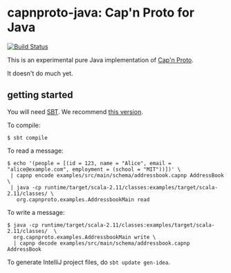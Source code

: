 # capnproto-java: Cap'n Proto for Java

[![Build Status](https://travis-ci.org/dwrensha/capnproto-java.svg?branch=master)](https://travis-ci.org/dwrensha/capnproto-java)

This is an experimental pure Java implementation of [Cap'n Proto](http://capnproto.org).

It doesn't do much yet.

## getting started

You will need [SBT](http://scala-sbt.org). We recommend [this version](https://github.com/paulp/sbt-extras).

To compile:
```
$ sbt compile
```

To read a message:
```
$ echo '(people = [(id = 123, name = "Alice", email = "alice@example.com", employment = (school = "MIT"))])' \
 | capnp encode examples/src/main/schema/addressbook.capnp AddressBook \
 | java -cp runtime/target/scala-2.11/classes:examples/target/scala-2.11/classes/ \
   org.capnproto.examples.AddressbookMain read
```

To write a message:
```
$ java -cp runtime/target/scala-2.11/classes:examples/target/scala-2.11/classes/  \
  org.capnproto.examples.AddressbookMain write \
  | capnp decode examples/src/main/schema/addressbook.capnp AddressBook
```

To generate IntelliJ project files, do `sbt update gen-idea`.

